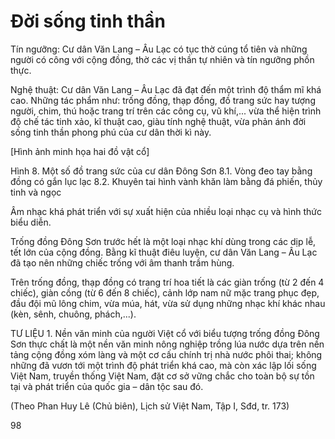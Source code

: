 # Đời sống tinh thần

Tín ngưỡng: Cư dân Văn Lang – Âu Lạc có tục thờ cúng tổ tiên và những người có công với cộng đồng, thờ các vị thần tự nhiên và tín ngưỡng phồn thực.

Nghệ thuật: Cư dân Văn Lang – Âu Lạc đã đạt đến một trình độ thẩm mĩ khá cao. Những tác phẩm như: trống đồng, thạp đồng, đồ trang sức hay tượng người, chim, thú hoặc trang trí trên các công cụ, vũ khí,... vừa thể hiện trình độ chế tác tinh xảo, kĩ thuật cao, giàu tính nghệ thuật, vừa phản ánh đời sống tinh thần phong phú của cư dân thời kì này.

[Hình ảnh minh họa hai đồ vật cổ]

Hình 8. Một số đồ trang sức của cư dân Đông Sơn
8.1. Vòng đeo tay bằng đồng có gắn lục lạc
8.2. Khuyên tai hình vành khăn làm bằng đá phiến, thủy tinh và ngọc

Âm nhạc khá phát triển với sự xuất hiện của nhiều loại nhạc cụ và hình thức biểu diễn.

Trống đồng Đông Sơn trước hết là một loại nhạc khí dùng trong các dịp lễ, tết lớn của cộng đồng. Bằng kĩ thuật điêu luyện, cư dân Văn Lang – Âu Lạc đã tạo nên những chiếc trống với âm thanh trầm hùng.

Trên trống đồng, thạp đồng có trang trí hoa tiết là các giàn trống (từ 2 đến 4 chiếc), giàn cồng (từ 6 đến 8 chiếc), cảnh lớp nam nữ mặc trang phục đẹp, đầu đội mũ lông chim, vừa múa, hát, vừa sử dụng những nhạc khí khác nhau (kèn, sênh, chuông, phách,...).

TƯ LIỆU 1. Nền văn minh của người Việt cổ với biểu tượng trống đồng Đông Sơn thực chất là một nền văn minh nông nghiệp trồng lúa nước dựa trên nền tảng cộng đồng xóm làng và một cơ cấu chính trị nhà nước phôi thai; không những đã vươn tới một trình độ phát triển khá cao, mà còn xác lập lối sống Việt Nam, truyền thống Việt Nam, đặt cơ sở vững chắc cho toàn bộ sự tồn tại và phát triển của quốc gia – dân tộc sau đó.

(Theo Phan Huy Lê (Chủ biên), Lịch sử Việt Nam, Tập I, Sđd, tr. 173)

98